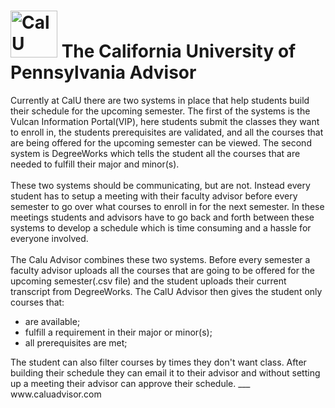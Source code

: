 # <img src="http://calu-advisor.herokuapp.com/assets/callogo2-f1a526e9046574f173668e58b1da422f.png" alt="CalU Advisor" width="75px" /> The California University of Pennsylvania Advisor
Currently at CalU there are two systems in place that help students build their schedule for the upcoming semester. The first of the systems is the Vulcan Information Portal(VIP), here students submit the classes they want to enroll in, the students prerequisites are validated, and all the courses that are being offered for the upcoming semester can be viewed. The second system is DegreeWorks which tells the student all the courses that are needed to fulfill their major and minor(s). 
<br><br>
These two systems should be communicating, but are not. Instead every student has to setup a meeting with their faculty advisor before every semester to go over what courses to enroll in for the next semester. In these meetings students and advisors have to go back and forth between these systems to develop a schedule which is time consuming and a hassle for everyone involved. 
<br><br>
The Calu Advisor combines these two systems. Before every semester a faculty advisor uploads all the courses that are going to be offered for the upcoming semester(.csv file) and the student uploads their current transcript from DegreeWorks. The CalU Advisor then gives the student only courses that:
<ul>
<li> are available;
<li> fulfill a requirement in their major or minor(s);
<li> all prerequisites are met;
</ul>
The student can also filter courses by times they don't want class. After building their schedule they can email it to their advisor and without setting up a meeting their advisor can approve their schedule. 
___
www.caluadvisor.com

